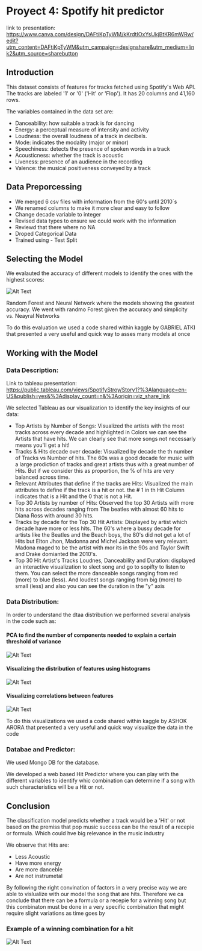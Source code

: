 # Proyect 4: Spotify hit predictor

link to presentation:
https://www.canva.com/design/DAFtiKpTyWM/kKrdtIOxYsUkjBtKR6mWRw/edit?utm_content=DAFtiKpTyWM&utm_campaign=designshare&utm_medium=link2&utm_source=sharebutton

## Introduction

This dataset consists of features for tracks fetched using Spotify's Web API. The tracks are labeled '1' or '0' ('Hit' or 'Flop'). It has 20 columns and 41,160 rows.

The variables contained in the data set are:

- Danceability: how suitable a track is for dancing
- Energy: a perceptual measure of intensity and activity
- Loudness: the overall loudness of a track in decibels.
- Mode: indicates the modality (major or minor)
- Speechiness: detects the presence of spoken words in a track
- Acousticness: whether the track is acoustic
- Liveness: presence of an audience in the recording
- Valence: the musical positiveness conveyed by a track

## Data Preporcessing

- We merged 6 csv files with information from the 60's until 2010´s 
- We renamed columns to make it more clear and easy to follow
- Change decade variable to integer
- Revised data types to ensure we could work with the information
- Reviewd that there where no NA
- Droped Categorical Data
- Trained using - Test Split

## Selecting the Model

We evalauted the accuracy of different models to identify the ones with the highest scores: 

![Alt Text](images/models_scores.png)

Random Forest and Neural Network where the models showing the greatest accuracy. We went with randmo Forest given the accuracy and simplicity vs. Neayral Networks

To do this evaluation we used a code shared within kaggle by GABRIEL ATKI that presented a very useful and quick way to asses many models at once

## Working with the Model

### Data Description:

Link to tableau presentation: https://public.tableau.com/views/SpotifyStroy/Story1?%3Alanguage=en-US&publish=yes&%3Adisplay_count=n&%3Aorigin=viz_share_link

We selected Tableau as our visualization to identify the key insights of our data:

- Top Artists by Number of Songs: Visualized the artists with the most tracks across every decade and highlighted in Colors we can see the Artists that have hits. We can clearly see that more songs not necessarly means you'll get a hit!
- Tracks & Hits decade over decade:  Visualized by decade the th number of Tracks vs Number of hits. The 60s was a good decade for music with a large prodiction of tracks and great artists thus with a great number of Hits. But if we consider this as proportion, the % of hits are very balanced across time.
- Relevant Attributes that define if the tracks are Hits: Visualized the main attributes to define if the track is a hit or not.  the # 1 in th Hit Column indicates that is a Hit and the 0 that is not a Hit.
- Top 30 Artists by number of Hits: Observed the top 30 Artists with more hits across decades ranging from The beatles with almost 60 hits to Diana Ross with around 30 hits.
- Tracks by decade for the Top 30 Hit Artists: Displayed by artist which decade have more or less  hits. The 60's where a bussy decade for artists like the Beatles and the Beach boys, the 80's did not get a lot of Hits but Elton Jhon,  Madonna and Michel Jackson were very relevant. Madona maged to be the artist with mor its in the 90s and Taylor Swift and Drake domianted the 2010's.
- Top 30 Hit Artist's Tracks Loudnes, Danceability and Duration: displayed an interactive visualization to slect song and go to sopifty to listen to them. You can select the more danceable songs ranging from red (more) to blue (less). And loudest songs ranging from big (more) to small (less) and also you can see the duration in the "y" axis 

### Data Distribution:

In order to understand the dtaa distribution we performed several analysis in the code such as:

#### PCA to find the number of components needed to explain a certain threshold of variance
![Alt Text](images/PCA.png)

#### Visualizing the distribution of features using histograms 
![Alt Text](images/distribution_of_features.png)

#### Visualizing correlations between features
![Alt Text](images/correlation_heatmap.png)

To do this visualizations we used a code shared within kaggle by ASHOK ARORA that presented a very useful and quick way visualize the data in the code

### Databae and Predictor:
We used Mongo DB for the database.

We developed a web based Hit Predictor where you can play with the different variables to identify whic combination can determine if a song with such characteristics will be a Hit or not. 

## Conclusion

The classification model predicts whether a track would be a 'Hit' or not based on the premiss that pop music success  can be the result of a recepie or formula. Which could hve big relevance in the music industry

We observe that Hits are:

- Less Acoustic
- Have more energy 
- Are more danceble 
- Are not instrumetal

By following the right convination of factors in a very precise way we are able to vislualize with our model the song that are hits. Therefore we ca conclude that there can be a formula or a recepie for a winning song but this combinaton must be done in a very specific combination that might require slight variations as time goes by

### Example of a winning combination for a hit
![Alt Text](images/winning_combination.png)

